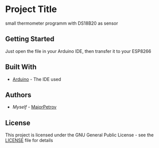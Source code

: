 # Project Title

small thermometer programm with DS18B20 as sensor

## Getting Started

Just open the file in your Arduino IDE, then transfer it to your ESP8266

## Built With

* [Arduino](https://www.arduino.cc/) - The IDE used

## Authors

* *Myself* - [MajorPetrov](https://github.com/MajorPetrov)

## License

This project is licensed under the GNU General Public License - see the [LICENSE](LICENSE) file for details
